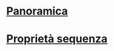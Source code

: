 # [Panoramica](sequence-numbers.md)  
# [Proprietà sequenza](sequence-properties-general-page.md)  
